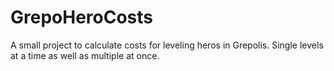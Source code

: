 # GrepoHeroCosts
A small project to calculate costs for leveling heros in Grepolis.
Single levels at a time as well as multiple at once.
